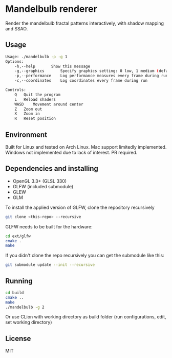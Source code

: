# Mandelbulb renderer
Render the mandelbulb fractal patterns interactively, with shadow mapping and SSAO.

## Usage
```bash
Usage: ./mandelbulb -p -g 1
Options:
	-h,--help		Show this message
	-g,--graphics 		Specify graphics setting: 0 low, 1 medium (default), 2 high
	-p,--performance 	Log performance measures every frame during run
	-c,--coordinates 	Log coordinates every frame during run

Controls:
	Q 	Quit the program
	L 	Reload shaders
	WASD 	Movement around center
	Z 	Zoom out
	X 	Zoom in
	R 	Reset position

```

## Environment
Built for Linux and tested on Arch Linux. Mac support limitedly implemented. Windows not implemented due to lack of interest. PR required.

## Dependencies and installing
- OpenGL 3.3+ (GLSL 330)
- GLFW (included submodule)
- GLEW
- GLM

To install the applied version of GLFW, clone the repository recursively

```sh
git clone <this-repo> --recursive
```

GLFW needs to be built for the hardware:
```sh
cd ext/glfw
cmake .
make
```

If you didn't clone the repo recursively you can get the submodule like this:
```sh
git submodule update --init --recursive
```

## Running
```sh
cd build
cmake ..
make
./mandelbulb -g 2
```

Or use CLion with working directory as build folder (run configurations, edit, set working directory)

## License
MIT

